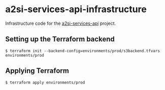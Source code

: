 # a2si-services-api-infrastructure

Infrastructure code for the [a2si-services-api](https://github.com/nhsd-a2si/a2si-services-api)
project.

## Setting up the Terraform backend

```
$ terraform init --backend-config=environments/prod/s3backend.tfvars environments/prod
```

## Applying Terraform

```
$ terraform apply environments/prod
```
